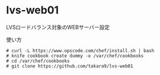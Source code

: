 # lvs-web01
LVSロードバランス対象のWEBサーバー設定


使い方

```
# curl -L https://www.opscode.com/chef/install.sh | bash
# knife cookbook create dummy -o /var/chef/cookbooks
# cd /var/chef/cookbooks
# git clone https://github.com/takara9/lvs-web01
```